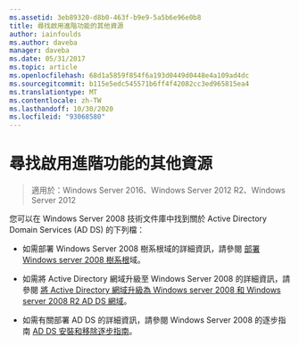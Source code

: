 ```yaml
---
ms.assetid: 3eb89320-d8b0-463f-b9e9-5a5b6e96e0b8
title: 尋找啟用進階功能的其他資源
author: iainfoulds
ms.author: daveba
manager: daveba
ms.date: 05/31/2017
ms.topic: article
ms.openlocfilehash: 68d1a5859f854f6a193d0449d0448e4a109ad4dc
ms.sourcegitcommit: b115e5edc545571b6ff4f42082cc3ed965815ea4
ms.translationtype: MT
ms.contentlocale: zh-TW
ms.lasthandoff: 10/30/2020
ms.locfileid: "93068580"
---
```

# <a name="finding-additional-resources-for-enabling-advanced-features"></a>尋找啟用進階功能的其他資源

> 適用於：Windows Server 2016、Windows Server 2012 R2、Windows Server 2012

您可以在 Windows Server 2008 技術文件庫中找到關於 Active Directory Domain Services (AD DS) 的下列檔：

- 如需部署 Windows Server 2008 樹系根域的詳細資訊，請參閱 [部署 Windows server 2008 樹系根](/previous-versions/windows/it-pro/windows-server-2008-r2-and-2008/cc731174(v=ws.10))域。

- 如需將 Active Directory 網域升級至 Windows Server 2008 的詳細資訊，請參閱 [將 Active Directory 網域升級為 Windows server 2008 和 Windows server 2008 R2 AD DS 網域](/previous-versions/windows/it-pro/windows-server-2008-r2-and-2008/cc731188(v=ws.10))。

- 如需有關部署 AD DS 的詳細資訊，請參閱 Windows Server 2008 的逐步指南 [AD DS 安裝和移除逐步指南](/previous-versions/windows/it-pro/windows-server-2008-r2-and-2008/cc755258(v=ws.10))。

